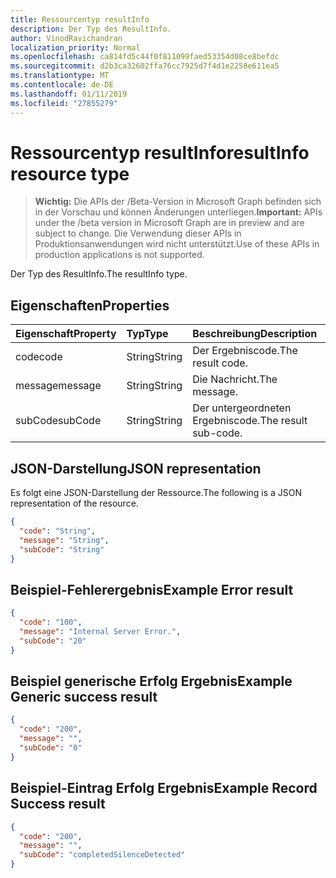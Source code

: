 ```yaml
---
title: Ressourcentyp resultInfo
description: Der Typ des ResultInfo.
author: VinodRavichandran
localization_priority: Normal
ms.openlocfilehash: ca814fd5c44f0f811099faed53354d08ce8befdc
ms.sourcegitcommit: d2b3ca32602ffa76cc7925d7f4d1e2258e611ea5
ms.translationtype: MT
ms.contentlocale: de-DE
ms.lasthandoff: 01/11/2019
ms.locfileid: "27855279"
---
```

# <a name="resultinfo-resource-type"></a><span data-ttu-id="077b9-103">Ressourcentyp resultInfo</span><span class="sxs-lookup"><span data-stu-id="077b9-103">resultInfo resource type</span></span>

> <span data-ttu-id="077b9-104">**Wichtig:** Die APIs der /Beta-Version in Microsoft Graph befinden sich in der Vorschau und können Änderungen unterliegen.</span><span class="sxs-lookup"><span data-stu-id="077b9-104">**Important:** APIs under the /beta version in Microsoft Graph are in preview and are subject to change.</span></span> <span data-ttu-id="077b9-105">Die Verwendung dieser APIs in Produktionsanwendungen wird nicht unterstützt.</span><span class="sxs-lookup"><span data-stu-id="077b9-105">Use of these APIs in production applications is not supported.</span></span>

<span data-ttu-id="077b9-106">Der Typ des ResultInfo.</span><span class="sxs-lookup"><span data-stu-id="077b9-106">The resultInfo type.</span></span>

## <a name="properties"></a><span data-ttu-id="077b9-107">Eigenschaften</span><span class="sxs-lookup"><span data-stu-id="077b9-107">Properties</span></span>

| <span data-ttu-id="077b9-108">Eigenschaft</span><span class="sxs-lookup"><span data-stu-id="077b9-108">Property</span></span> | <span data-ttu-id="077b9-109">Typ</span><span class="sxs-lookup"><span data-stu-id="077b9-109">Type</span></span>   | <span data-ttu-id="077b9-110">Beschreibung</span><span class="sxs-lookup"><span data-stu-id="077b9-110">Description</span></span>          |
| :------- | :----- | :------------------  |
| <span data-ttu-id="077b9-111">code</span><span class="sxs-lookup"><span data-stu-id="077b9-111">code</span></span>     | <span data-ttu-id="077b9-112">String</span><span class="sxs-lookup"><span data-stu-id="077b9-112">String</span></span> | <span data-ttu-id="077b9-113">Der Ergebniscode.</span><span class="sxs-lookup"><span data-stu-id="077b9-113">The result code.</span></span>     |
| <span data-ttu-id="077b9-114">message</span><span class="sxs-lookup"><span data-stu-id="077b9-114">message</span></span>  | <span data-ttu-id="077b9-115">String</span><span class="sxs-lookup"><span data-stu-id="077b9-115">String</span></span> | <span data-ttu-id="077b9-116">Die Nachricht.</span><span class="sxs-lookup"><span data-stu-id="077b9-116">The message.</span></span>         |
| <span data-ttu-id="077b9-117">subCode</span><span class="sxs-lookup"><span data-stu-id="077b9-117">subCode</span></span>  | <span data-ttu-id="077b9-118">String</span><span class="sxs-lookup"><span data-stu-id="077b9-118">String</span></span> | <span data-ttu-id="077b9-119">Der untergeordneten Ergebniscode.</span><span class="sxs-lookup"><span data-stu-id="077b9-119">The result sub-code.</span></span> |

## <a name="json-representation"></a><span data-ttu-id="077b9-120">JSON-Darstellung</span><span class="sxs-lookup"><span data-stu-id="077b9-120">JSON representation</span></span>

<span data-ttu-id="077b9-121">Es folgt eine JSON-Darstellung der Ressource.</span><span class="sxs-lookup"><span data-stu-id="077b9-121">The following is a JSON representation of the resource.</span></span>

<!-- {
  "blockType": "resource",
  "optionalProperties": [

  ],
  "@odata.type": "microsoft.graph.resultInfo"
}-->
```json
{
  "code": "String",
  "message": "String",
  "subCode": "String"
}
```

## <a name="example-error-result"></a><span data-ttu-id="077b9-122">Beispiel-Fehlerergebnis</span><span class="sxs-lookup"><span data-stu-id="077b9-122">Example Error result</span></span>

<!-- {
  "blockType": "example",
  "@odata.type": "microsoft.graph.resultInfo"
}-->
```json
{
  "code": "100",
  "message": "Internal Server Error.",
  "subCode": "20"
}
```

## <a name="example-generic-success-result"></a><span data-ttu-id="077b9-123">Beispiel generische Erfolg Ergebnis</span><span class="sxs-lookup"><span data-stu-id="077b9-123">Example Generic success result</span></span>

<!-- {
  "blockType": "example",
  "@odata.type": "microsoft.graph.resultInfo"
}-->
```json
{
  "code": "200",
  "message": "",
  "subCode": "0"
}
```

## <a name="example-record-success-result"></a><span data-ttu-id="077b9-124">Beispiel-Eintrag Erfolg Ergebnis</span><span class="sxs-lookup"><span data-stu-id="077b9-124">Example Record Success result</span></span>

<!-- {
  "blockType": "example",
  "@odata.type": "microsoft.graph.resultInfo"
}-->
```json
{
  "code": "200",
  "message": "",
  "subCode": "completedSilenceDetected"
}
```

<!-- uuid: 8fcb5dbc-d5aa-4681-8e31-b001d5168d79
2015-10-25 14:57:30 UTC -->
<!-- {
  "type": "#page.annotation",
  "description": "resultInfo resource",
  "keywords": "",
  "section": "documentation",
  "tocPath": ""
}-->
